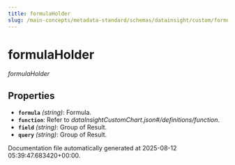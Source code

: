 ```yaml
---
title: formulaHolder
slug: /main-concepts/metadata-standard/schemas/datainsight/custom/formulaholder
---
```


# formulaHolder

*formulaHolder*

## Properties

- **`formula`** *(string)*: Formula.
- **`function`**: Refer to *dataInsightCustomChart.json#/definitions/function*.
- **`field`** *(string)*: Group of Result.
- **`query`** *(string)*: Group of Result.


Documentation file automatically generated at 2025-08-12 05:39:47.683420+00:00.
